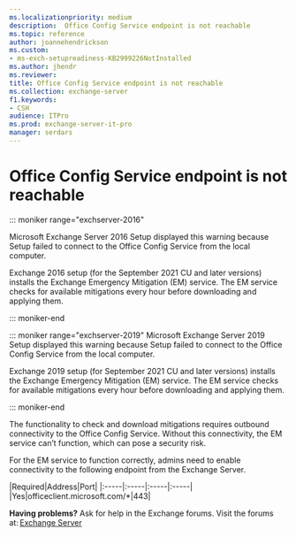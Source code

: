 ```yaml
---
ms.localizationpriority: medium
description:  Office Config Service endpoint is not reachable
ms.topic: reference
author: joannehendrickson
ms.custom:
- ms-exch-setupreadiness-KB2999226NotInstalled
ms.author: jhendr
ms.reviewer: 
title: Office Config Service endpoint is not reachable
ms.collection: exchange-server
f1.keywords:
- CSH
audience: ITPro
ms.prod: exchange-server-it-pro
manager: serdars
---
```

#  Office Config Service endpoint is not reachable

::: moniker range="exchserver-2016"

Microsoft Exchange Server 2016 Setup displayed this warning because Setup failed to connect to the Office Config Service from the local computer. 

Exchange 2016 setup (for the September 2021 CU and later versions) installs the Exchange Emergency Mitigation (EM) service. The EM service checks for available mitigations every hour before downloading and applying them. 

::: moniker-end

::: moniker range="exchserver-2019"
Microsoft Exchange Server 2019 Setup displayed this warning because Setup failed to connect to the Office Config Service from the local computer. 

Exchange 2019 setup (for September 2021 CU and later versions) installs the Exchange Emergency Mitigation (EM) service. The EM service checks for available mitigations every hour before downloading and applying them. 

::: moniker-end

The functionality to check and download mitigations requires outbound connectivity to the Office Config Service. Without this connectivity, the EM service can’t function, which can pose a security risk. 

For the EM service to function correctly, admins need to enable connectivity to the following endpoint from the Exchange Server.


|Required|Address|Port|
|:-----|:-----|:-----|:-----|
|Yes|officeclient.microsoft.com/*|443|

**Having problems?** Ask for help in the Exchange forums. Visit the forums at: [Exchange Server](https://social.technet.microsoft.com/forums/office/home?category=exchangeserver)
